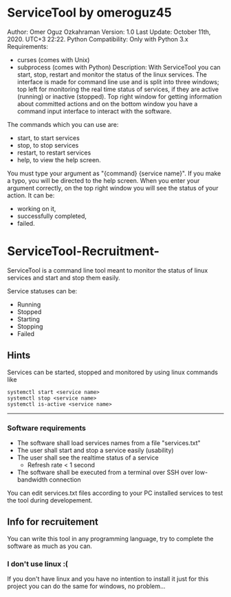 # ServiceTool by omeroguz45

Author: Omer Oguz Ozkahraman
Version: 1.0
Last Update: October 11th, 2020. UTC+3 22:22.
Python Compatibility: Only with Python 3.x
Requirements:
  - curses (comes with Unix)
  - subprocess (comes with Python)
Description:
  With ServiceTool you can start, stop, restart and monitor the status of the linux services.
  The interface is made for command line use and is split into three windows; top left for
  monitoring the real time status of services, if they are active (running) or inactive (stopped).
  Top right window for getting information about committed actions and on the bottom window you
  have a command input interface to interact with the software.
  
  The commands which you can use are:
  - start, to start services
  - stop, to stop services
  - restart, to restart services
  - help, to view the help screen.

  You must type your argument as "{command} {service name}".
  If you make a typo, you will be directed to the help screen.
  When you enter your argument correctly, on the top right window you will see the status of your
  action. It can be:
  - working on it,
  - successfully completed,
  - failed.

# ServiceTool-Recruitment-

ServiceTool is a command line tool meant to monitor the status of linux services
and start and stop them easily.

Service statuses can be:
- Running
- Stopped
- Starting
- Stopping
- Failed

## Hints

Services can be started, stopped and monitored by using linux commands like
```
systemctl start <service name>
systemctl stop <service name>
systemctl is-active <service name>
```

---

### Software requirements
- The software shall load services names from a file "services.txt"
- The user shall start and stop a service easily (usability)
- The user shall see the realtime status of a service
  - Refresh rate < 1 second
- The software shall be executed from a terminal over SSH over low-bandwidth connection

You can edit services.txt files according to your PC installed services
to test the tool during developement.

## Info for recruitement

You can write this tool in any programming language,
try to complete the software as much as you can.

### I don't use linux :(
If you don't have linux and you have no intention to install it just for this project
you can do the same for windows, no problem...